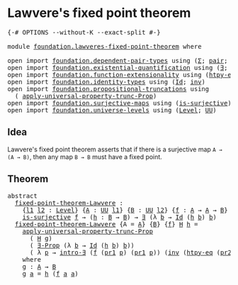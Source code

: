 # Lawvere's fixed point theorem

<pre class="Agda"><a id="42" class="Symbol">{-#</a> <a id="46" class="Keyword">OPTIONS</a> <a id="54" class="Pragma">--without-K</a> <a id="66" class="Pragma">--exact-split</a> <a id="80" class="Symbol">#-}</a>

<a id="85" class="Keyword">module</a> <a id="92" href="foundation.lawveres-fixed-point-theorem.html" class="Module">foundation.lawveres-fixed-point-theorem</a> <a id="132" class="Keyword">where</a>

<a id="139" class="Keyword">open</a> <a id="144" class="Keyword">import</a> <a id="151" href="foundation.dependent-pair-types.html" class="Module">foundation.dependent-pair-types</a> <a id="183" class="Keyword">using</a> <a id="189" class="Symbol">(</a><a id="190" href="foundation-core.dependent-pair-types.html#502" class="Record">Σ</a><a id="191" class="Symbol">;</a> <a id="193" href="foundation-core.dependent-pair-types.html#575" class="InductiveConstructor">pair</a><a id="197" class="Symbol">;</a> <a id="199" href="foundation-core.dependent-pair-types.html#592" class="Field">pr1</a><a id="202" class="Symbol">;</a> <a id="204" href="foundation-core.dependent-pair-types.html#604" class="Field">pr2</a><a id="207" class="Symbol">)</a>
<a id="209" class="Keyword">open</a> <a id="214" class="Keyword">import</a> <a id="221" href="foundation.existential-quantification.html" class="Module">foundation.existential-quantification</a> <a id="259" class="Keyword">using</a> <a id="265" class="Symbol">(</a><a id="266" href="foundation.existential-quantification.html#1759" class="Function">∃</a><a id="267" class="Symbol">;</a> <a id="269" href="foundation.existential-quantification.html#1645" class="Function">∃-Prop</a><a id="275" class="Symbol">;</a> <a id="277" href="foundation.existential-quantification.html#2219" class="Function">intro-∃</a><a id="284" class="Symbol">)</a>
<a id="286" class="Keyword">open</a> <a id="291" class="Keyword">import</a> <a id="298" href="foundation.function-extensionality.html" class="Module">foundation.function-extensionality</a> <a id="333" class="Keyword">using</a> <a id="339" class="Symbol">(</a><a id="340" href="foundation-core.function-extensionality.html#965" class="Function">htpy-eq</a><a id="347" class="Symbol">)</a>
<a id="349" class="Keyword">open</a> <a id="354" class="Keyword">import</a> <a id="361" href="foundation.identity-types.html" class="Module">foundation.identity-types</a> <a id="387" class="Keyword">using</a> <a id="393" class="Symbol">(</a><a id="394" href="foundation-core.identity-types.html#1754" class="Datatype">Id</a><a id="396" class="Symbol">;</a> <a id="398" href="foundation-core.identity-types.html#2716" class="Function">inv</a><a id="401" class="Symbol">)</a>
<a id="403" class="Keyword">open</a> <a id="408" class="Keyword">import</a> <a id="415" href="foundation.propositional-truncations.html" class="Module">foundation.propositional-truncations</a> <a id="452" class="Keyword">using</a>
  <a id="460" class="Symbol">(</a> <a id="462" href="foundation.propositional-truncations.html#5581" class="Function">apply-universal-property-trunc-Prop</a><a id="497" class="Symbol">)</a>
<a id="499" class="Keyword">open</a> <a id="504" class="Keyword">import</a> <a id="511" href="foundation.surjective-maps.html" class="Module">foundation.surjective-maps</a> <a id="538" class="Keyword">using</a> <a id="544" class="Symbol">(</a><a id="545" href="foundation.surjective-maps.html#1905" class="Function">is-surjective</a><a id="558" class="Symbol">)</a>
<a id="560" class="Keyword">open</a> <a id="565" class="Keyword">import</a> <a id="572" href="foundation.universe-levels.html" class="Module">foundation.universe-levels</a> <a id="599" class="Keyword">using</a> <a id="605" class="Symbol">(</a><a id="606" href="Agda.Primitive.html#597" class="Postulate">Level</a><a id="611" class="Symbol">;</a> <a id="613" href="foundation-core.universe-levels.html#222" class="Primitive">UU</a><a id="615" class="Symbol">)</a>
</pre>
## Idea

Lawvere's fixed point theorem asserts that if there is a surjective map `A → (A → B)`, then any map `B → B` must have a fixed point.

## Theorem

<pre class="Agda"><a id="785" class="Keyword">abstract</a>
  <a id="fixed-point-theorem-Lawvere"></a><a id="796" href="foundation.lawveres-fixed-point-theorem.html#796" class="Function">fixed-point-theorem-Lawvere</a> <a id="824" class="Symbol">:</a>
    <a id="830" class="Symbol">{</a><a id="831" href="foundation.lawveres-fixed-point-theorem.html#831" class="Bound">l1</a> <a id="834" href="foundation.lawveres-fixed-point-theorem.html#834" class="Bound">l2</a> <a id="837" class="Symbol">:</a> <a id="839" href="Agda.Primitive.html#597" class="Postulate">Level</a><a id="844" class="Symbol">}</a> <a id="846" class="Symbol">{</a><a id="847" href="foundation.lawveres-fixed-point-theorem.html#847" class="Bound">A</a> <a id="849" class="Symbol">:</a> <a id="851" href="foundation-core.universe-levels.html#222" class="Primitive">UU</a> <a id="854" href="foundation.lawveres-fixed-point-theorem.html#831" class="Bound">l1</a><a id="856" class="Symbol">}</a> <a id="858" class="Symbol">{</a><a id="859" href="foundation.lawveres-fixed-point-theorem.html#859" class="Bound">B</a> <a id="861" class="Symbol">:</a> <a id="863" href="foundation-core.universe-levels.html#222" class="Primitive">UU</a> <a id="866" href="foundation.lawveres-fixed-point-theorem.html#834" class="Bound">l2</a><a id="868" class="Symbol">}</a> <a id="870" class="Symbol">{</a><a id="871" href="foundation.lawveres-fixed-point-theorem.html#871" class="Bound">f</a> <a id="873" class="Symbol">:</a> <a id="875" href="foundation.lawveres-fixed-point-theorem.html#847" class="Bound">A</a> <a id="877" class="Symbol">→</a> <a id="879" href="foundation.lawveres-fixed-point-theorem.html#847" class="Bound">A</a> <a id="881" class="Symbol">→</a> <a id="883" href="foundation.lawveres-fixed-point-theorem.html#859" class="Bound">B</a><a id="884" class="Symbol">}</a> <a id="886" class="Symbol">→</a>
    <a id="892" href="foundation.surjective-maps.html#1905" class="Function">is-surjective</a> <a id="906" href="foundation.lawveres-fixed-point-theorem.html#871" class="Bound">f</a> <a id="908" class="Symbol">→</a> <a id="910" class="Symbol">(</a><a id="911" href="foundation.lawveres-fixed-point-theorem.html#911" class="Bound">h</a> <a id="913" class="Symbol">:</a> <a id="915" href="foundation.lawveres-fixed-point-theorem.html#859" class="Bound">B</a> <a id="917" class="Symbol">→</a> <a id="919" href="foundation.lawveres-fixed-point-theorem.html#859" class="Bound">B</a><a id="920" class="Symbol">)</a> <a id="922" class="Symbol">→</a> <a id="924" href="foundation.existential-quantification.html#1759" class="Function">∃</a> <a id="926" class="Symbol">(λ</a> <a id="929" href="foundation.lawveres-fixed-point-theorem.html#929" class="Bound">b</a> <a id="931" class="Symbol">→</a> <a id="933" href="foundation-core.identity-types.html#1754" class="Datatype">Id</a> <a id="936" class="Symbol">(</a><a id="937" href="foundation.lawveres-fixed-point-theorem.html#911" class="Bound">h</a> <a id="939" href="foundation.lawveres-fixed-point-theorem.html#929" class="Bound">b</a><a id="940" class="Symbol">)</a> <a id="942" href="foundation.lawveres-fixed-point-theorem.html#929" class="Bound">b</a><a id="943" class="Symbol">)</a>
  <a id="947" href="foundation.lawveres-fixed-point-theorem.html#796" class="Function">fixed-point-theorem-Lawvere</a> <a id="975" class="Symbol">{</a><a id="976" class="Argument">A</a> <a id="978" class="Symbol">=</a> <a id="980" href="foundation.lawveres-fixed-point-theorem.html#980" class="Bound">A</a><a id="981" class="Symbol">}</a> <a id="983" class="Symbol">{</a><a id="984" href="foundation.lawveres-fixed-point-theorem.html#984" class="Bound">B</a><a id="985" class="Symbol">}</a> <a id="987" class="Symbol">{</a><a id="988" href="foundation.lawveres-fixed-point-theorem.html#988" class="Bound">f</a><a id="989" class="Symbol">}</a> <a id="991" href="foundation.lawveres-fixed-point-theorem.html#991" class="Bound">H</a> <a id="993" href="foundation.lawveres-fixed-point-theorem.html#993" class="Bound">h</a> <a id="995" class="Symbol">=</a>
    <a id="1001" href="foundation.propositional-truncations.html#5581" class="Function">apply-universal-property-trunc-Prop</a>
      <a id="1043" class="Symbol">(</a> <a id="1045" href="foundation.lawveres-fixed-point-theorem.html#991" class="Bound">H</a> <a id="1047" href="foundation.lawveres-fixed-point-theorem.html#1174" class="Function">g</a><a id="1048" class="Symbol">)</a>
      <a id="1056" class="Symbol">(</a> <a id="1058" href="foundation.existential-quantification.html#1645" class="Function">∃-Prop</a> <a id="1065" class="Symbol">(λ</a> <a id="1068" href="foundation.lawveres-fixed-point-theorem.html#1068" class="Bound">b</a> <a id="1070" class="Symbol">→</a> <a id="1072" href="foundation-core.identity-types.html#1754" class="Datatype">Id</a> <a id="1075" class="Symbol">(</a><a id="1076" href="foundation.lawveres-fixed-point-theorem.html#993" class="Bound">h</a> <a id="1078" href="foundation.lawveres-fixed-point-theorem.html#1068" class="Bound">b</a><a id="1079" class="Symbol">)</a> <a id="1081" href="foundation.lawveres-fixed-point-theorem.html#1068" class="Bound">b</a><a id="1082" class="Symbol">))</a>
      <a id="1091" class="Symbol">(</a> <a id="1093" class="Symbol">λ</a> <a id="1095" href="foundation.lawveres-fixed-point-theorem.html#1095" class="Bound">p</a> <a id="1097" class="Symbol">→</a> <a id="1099" href="foundation.existential-quantification.html#2219" class="Function">intro-∃</a> <a id="1107" class="Symbol">(</a><a id="1108" href="foundation.lawveres-fixed-point-theorem.html#988" class="Bound">f</a> <a id="1110" class="Symbol">(</a><a id="1111" href="foundation-core.dependent-pair-types.html#592" class="Field">pr1</a> <a id="1115" href="foundation.lawveres-fixed-point-theorem.html#1095" class="Bound">p</a><a id="1116" class="Symbol">)</a> <a id="1118" class="Symbol">(</a><a id="1119" href="foundation-core.dependent-pair-types.html#592" class="Field">pr1</a> <a id="1123" href="foundation.lawveres-fixed-point-theorem.html#1095" class="Bound">p</a><a id="1124" class="Symbol">))</a> <a id="1127" class="Symbol">(</a><a id="1128" href="foundation-core.identity-types.html#2716" class="Function">inv</a> <a id="1132" class="Symbol">(</a><a id="1133" href="foundation-core.function-extensionality.html#965" class="Function">htpy-eq</a> <a id="1141" class="Symbol">(</a><a id="1142" href="foundation-core.dependent-pair-types.html#604" class="Field">pr2</a> <a id="1146" href="foundation.lawveres-fixed-point-theorem.html#1095" class="Bound">p</a><a id="1147" class="Symbol">)</a> <a id="1149" class="Symbol">(</a><a id="1150" href="foundation-core.dependent-pair-types.html#592" class="Field">pr1</a> <a id="1154" href="foundation.lawveres-fixed-point-theorem.html#1095" class="Bound">p</a><a id="1155" class="Symbol">))))</a>
    <a id="1164" class="Keyword">where</a>
    <a id="1174" href="foundation.lawveres-fixed-point-theorem.html#1174" class="Function">g</a> <a id="1176" class="Symbol">:</a> <a id="1178" href="foundation.lawveres-fixed-point-theorem.html#980" class="Bound">A</a> <a id="1180" class="Symbol">→</a> <a id="1182" href="foundation.lawveres-fixed-point-theorem.html#984" class="Bound">B</a>
    <a id="1188" href="foundation.lawveres-fixed-point-theorem.html#1174" class="Function">g</a> <a id="1190" href="foundation.lawveres-fixed-point-theorem.html#1190" class="Bound">a</a> <a id="1192" class="Symbol">=</a> <a id="1194" href="foundation.lawveres-fixed-point-theorem.html#993" class="Bound">h</a> <a id="1196" class="Symbol">(</a><a id="1197" href="foundation.lawveres-fixed-point-theorem.html#988" class="Bound">f</a> <a id="1199" href="foundation.lawveres-fixed-point-theorem.html#1190" class="Bound">a</a> <a id="1201" href="foundation.lawveres-fixed-point-theorem.html#1190" class="Bound">a</a><a id="1202" class="Symbol">)</a>
</pre>